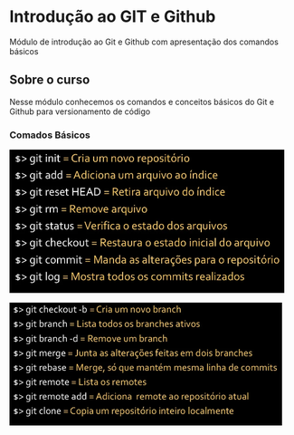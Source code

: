 # Introdução ao GIT e Github

Módulo de introdução ao Git e Github com apresentação dos comandos básicos

## Sobre o curso

 Nesse módulo conhecemos os comandos e conceitos básicos do Git e Github para versionamento de código

### Comados Básicos
![Tela inicial](img/comandos%20git1.png)

![Imagem do jogo](img/comandos%20git2.png)


